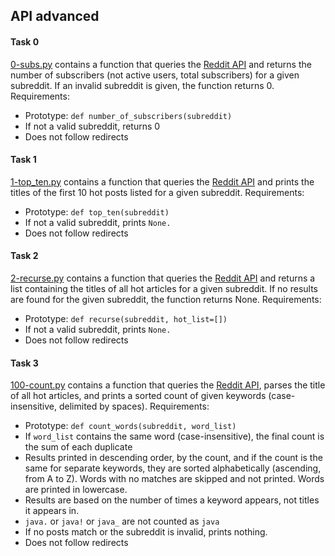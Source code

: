 ## API advanced

#### Task 0
[0-subs.py](0-subs.py) contains a function that queries the [Reddit API](https://www.reddit.com/dev/api/) and returns the number of subscribers (not active users, total subscribers) for a given subreddit. If an invalid subreddit is given, the function returns 0.
Requirements:
- Prototype: `def number_of_subscribers(subreddit)`
- If not a valid subreddit, returns 0
- Does not follow redirects

#### Task 1
[1-top_ten.py](1-top_ten.py) contains a function that queries the [Reddit API](https://www.reddit.com/dev/api/) and prints the titles of the first 10 hot posts listed for a given subreddit.
Requirements:
- Prototype: `def top_ten(subreddit)`
- If not a valid subreddit, prints `None.`
- Does not follow redirects

#### Task 2
[2-recurse.py](2-recurse.py) contains a function that queries the [Reddit API](https://www.reddit.com/dev/api/) and returns a list containing the titles of all hot articles for a given subreddit. If no results are found for the given subreddit, the function returns None.
Requirements:
- Prototype: `def recurse(subreddit, hot_list=[])`
- If not a valid subreddit, prints `None.`
- Does not follow redirects


#### Task 3
[100-count.py](100-count.py) contains a function that queries the [Reddit API](https://www.reddit.com/dev/api/), parses the title of all hot articles, and prints a sorted count of given keywords (case-insensitive, delimited by spaces).
Requirements:
- Prototype: `def count_words(subreddit, word_list)`
- If `word_list` contains the same word (case-insensitive), the final count is the sum of each duplicate
- Results printed in descending order, by the count, and if the count is the same for separate keywords, they are sorted alphabetically (ascending, from A to Z). Words with no matches are skipped and not printed. Words are printed in lowercase.
- Results are based on the number of times a keyword appears, not titles it appears in.
- `java.` or `java!` or `java_` are not counted as `java`
- If no posts match or the subreddit is invalid, prints nothing.
- Does not follow redirects
